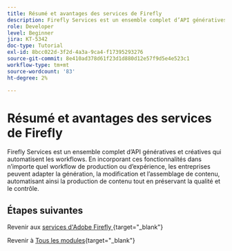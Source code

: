 ```yaml
---
title: Résumé et avantages des services de Firefly
description: Firefly Services est un ensemble complet d’API génératives et créatives qui automatisent les workflows
role: Developer
level: Beginner
jira: KT-5342
doc-type: Tutorial
exl-id: 8bcc022d-3f2d-4a3a-9ca4-f17395293276
source-git-commit: 8e410ad378d61f23d1d880d12e57f9d5e4e523c1
workflow-type: tm+mt
source-wordcount: '83'
ht-degree: 2%

---
```


# Résumé et avantages des services de Firefly

Firefly Services est un ensemble complet d’API génératives et créatives qui automatisent les workflows. En incorporant ces fonctionnalités dans n’importe quel workflow de production ou d’expérience, les entreprises peuvent adapter la génération, la modification et l’assemblage de contenu, automatisant ainsi la production de contenu tout en préservant la qualité et le contrôle.

## Étapes suivantes

Revenir aux [services d&#39;Adobe Firefly ](./firefly-services.md){target="_blank"}

Revenir à [Tous les modules](../../../overview.md){target="_blank"}
